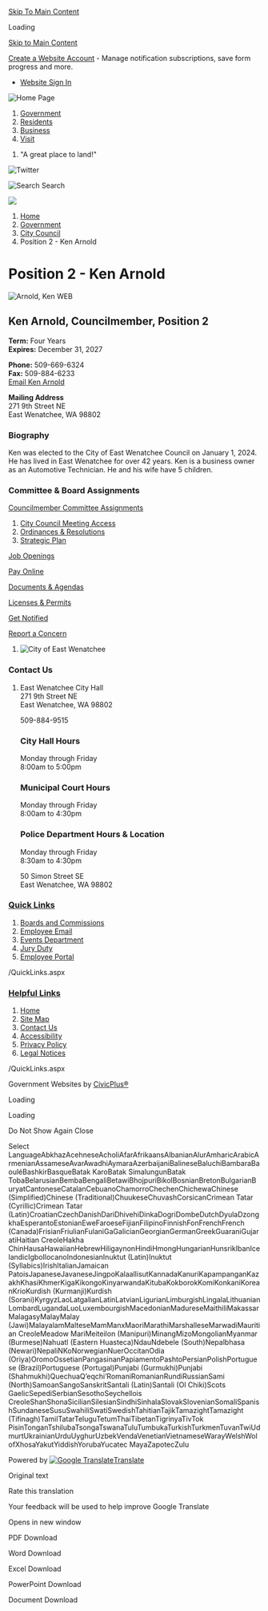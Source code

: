 [Skip To Main Content](https://www.eastwenatcheewa.gov/257/Position-2---Ken-Arnold/)

Loading

[Skip to Main Content](https://www.eastwenatcheewa.gov/257/Position-2---Ken-Arnold/)

[Create a Website Account](https://www.eastwenatcheewa.gov/MyAccount/ProfileCreate) - Manage notification subscriptions, save form progress and more.   

- [Website Sign In](https://www.eastwenatcheewa.gov/MyAccount)

![Home Page](https://www.eastwenatcheewa.gov/ImageRepository/Document?documentID=231)

1. [Government](https://www.eastwenatcheewa.gov/27/Government)
2. [Residents](https://www.eastwenatcheewa.gov/31/Residents)
3. [Business](https://www.eastwenatcheewa.gov/35/Business)
4. [Visit](https://visitwenatchee.org)

<!--THE END-->

1. "A great place to land!"

![Twitter](https://www.eastwenatcheewa.gov/ImageRepository/Document?documentID=42)

![Search](https://www.eastwenatcheewa.gov/ImageRepository/Document?documentID=67) Search

![](https://www.eastwenatcheewa.gov/ImageRepository/Document?documentID=60)

1. [Home](https://www.eastwenatcheewa.gov)
2. [Government](https://www.eastwenatcheewa.gov/27/Government)
3. [City Council](https://www.eastwenatcheewa.gov/249/City-Council)
4. Position 2 - Ken Arnold

# Position 2 - Ken Arnold

![Arnold, Ken WEB](https://www.eastwenatcheewa.gov/ImageRepository/Document?documentID=1513)

## Ken Arnold, Councilmember, Position 2

**Term:** Four Years  
**Expires:** December 31, 2027

**Phone:** 509-669-6324  
**Fax:** 509-884-6233  
[Email Ken Arnold](mailto:karnold@eastwenatcheewa.gov)

**Mailing Address**  
271 9th Street NE  
East Wenatchee, WA 98802

### Biography

Ken was elected to the City of East Wenatchee Council on January 1, 2024. He has lived in East Wenatchee for over 42 years. Ken is a business owner as an Automotive Technician. He and his wife have 5 children.

### Committee &amp; Board Assignments

[Councilmember Committee Assignments](https://www.eastwenatcheewa.gov/DocumentCenter/View/1578/2024-City-Councilmember-Application)

1. [City Council Meeting Access](https://www.eastwenatcheewa.gov/252/City-Council-Meeting-Access)
2. [Ordinances &amp; Resolutions](https://www.eastwenatcheewa.gov/268/Ordinances-Resolutions)
3. [Strategic Plan](https://www.eastwenatcheewa.gov/344/Strategic-Plan)

[Job Openings](https://www.eastwenatcheewa.gov/257/Position-2---Ken-Arnold/294/Employment-Opportunities)

[Pay Online](https://www.eastwenatcheewa.gov/292/Pay-Online)

[Documents &amp; Agendas](https://www.eastwenatcheewa.gov/306/Documents-Agendas)

[Licenses &amp; Permits](https://www.eastwenatcheewa.gov/293/Licenses-Permits)

[Get Notified](https://www.eastwenatcheewa.gov/list.aspx)

[Report a Concern](https://www.eastwenatcheewa.gov/requesttracker.aspx)

1. ![City of East Wenatchee](https://www.eastwenatcheewa.gov/ImageRepository/Document?documentID=83)

### Contact Us

1. East Wenatchee City Hall  
   271 9th Street NE  
   East Wenatchee, WA 98802
   
   509-884-9515
   
   ### City Hall Hours
   
   Monday through Friday  
   8:00am to 5:00pm
   
   ### Municipal Court Hours
   
   Monday through Friday  
   8:00am to 4:30pm
   
   ### Police Department Hours &amp; Location
   
   Monday through Friday  
   8:30am to 4:30pm
   
   50 Simon Street SE  
   East Wenatchee, WA 98802

### [Quick Links](https://www.eastwenatcheewa.gov/QuickLinks.aspx?CID=21)

1. [Boards and Commissions](https://www.eastwenatcheewa.gov/177/Boards-Commissions)
2. [Employee Email](https://portal.office.com)
3. [Events Department](https://www.eastwenatcheewa.gov/180/Events-Department)
4. [Jury Duty](https://www.eastwenatcheewa.gov/233/Jury-Duty)
5. [Employee Portal](https://www.eastwenatcheewa.gov/72)

/QuickLinks.aspx

### [Helpful Links](https://www.eastwenatcheewa.gov/QuickLinks.aspx?CID=22)

1. [Home](https://www.eastwenatcheewa.gov)
2. [Site Map](https://www.eastwenatcheewa.gov/sitemap)
3. [Contact Us](https://www.eastwenatcheewa.gov/285/Contact-Us)
4. [Accessibility](https://www.eastwenatcheewa.gov/245/Website-Accessibility)
5. [Privacy Policy](https://www.eastwenatcheewa.gov/privacy)
6. [Legal Notices](https://www.eastwenatcheewa.gov/289/Legal-Notices)

/QuickLinks.aspx

Government Websites by [CivicPlus®](https://connect.civicplus.com/referral)

Loading

Loading

Do Not Show Again Close

Select LanguageAbkhazAcehneseAcholiAfarAfrikaansAlbanianAlurAmharicArabicArmenianAssameseAvarAwadhiAymaraAzerbaijaniBalineseBaluchiBambaraBaouléBashkirBasqueBatak KaroBatak SimalungunBatak TobaBelarusianBembaBengaliBetawiBhojpuriBikolBosnianBretonBulgarianBuryatCantoneseCatalanCebuanoChamorroChechenChichewaChinese (Simplified)Chinese (Traditional)ChuukeseChuvashCorsicanCrimean Tatar (Cyrillic)Crimean Tatar (Latin)CroatianCzechDanishDariDhivehiDinkaDogriDombeDutchDyulaDzongkhaEsperantoEstonianEweFaroeseFijianFilipinoFinnishFonFrenchFrench (Canada)FrisianFriulianFulaniGaGalicianGeorgianGermanGreekGuaraniGujaratiHaitian CreoleHakha ChinHausaHawaiianHebrewHiligaynonHindiHmongHungarianHunsrikIbanIcelandicIgboIlocanoIndonesianInuktut (Latin)Inuktut (Syllabics)IrishItalianJamaican PatoisJapaneseJavaneseJingpoKalaallisutKannadaKanuriKapampanganKazakhKhasiKhmerKigaKikongoKinyarwandaKitubaKokborokKomiKonkaniKoreanKrioKurdish (Kurmanji)Kurdish (Sorani)KyrgyzLaoLatgalianLatinLatvianLigurianLimburgishLingalaLithuanianLombardLugandaLuoLuxembourgishMacedonianMadureseMaithiliMakassarMalagasyMalayMalay (Jawi)MalayalamMalteseMamManxMaoriMarathiMarshalleseMarwadiMauritian CreoleMeadow MariMeiteilon (Manipuri)MinangMizoMongolianMyanmar (Burmese)Nahuatl (Eastern Huasteca)NdauNdebele (South)Nepalbhasa (Newari)NepaliNKoNorwegianNuerOccitanOdia (Oriya)OromoOssetianPangasinanPapiamentoPashtoPersianPolishPortuguese (Brazil)Portuguese (Portugal)Punjabi (Gurmukhi)Punjabi (Shahmukhi)QuechuaQʼeqchiʼRomaniRomanianRundiRussianSami (North)SamoanSangoSanskritSantali (Latin)Santali (Ol Chiki)Scots GaelicSepediSerbianSesothoSeychellois CreoleShanShonaSicilianSilesianSindhiSinhalaSlovakSlovenianSomaliSpanishSundaneseSusuSwahiliSwatiSwedishTahitianTajikTamazightTamazight (Tifinagh)TamilTatarTeluguTetumThaiTibetanTigrinyaTivTok PisinTonganTshilubaTsongaTswanaTuluTumbukaTurkishTurkmenTuvanTwiUdmurtUkrainianUrduUyghurUzbekVendaVenetianVietnameseWarayWelshWolofXhosaYakutYiddishYorubaYucatec MayaZapotecZulu

Powered by [![Google Translate](https://www.gstatic.com/images/branding/googlelogo/1x/googlelogo_color_42x16dp.png)Translate](https://translate.google.com)

Original text

Rate this translation

Your feedback will be used to help improve Google Translate

Opens in new window

PDF Download

Word Download

Excel Download

PowerPoint Download

Document Download